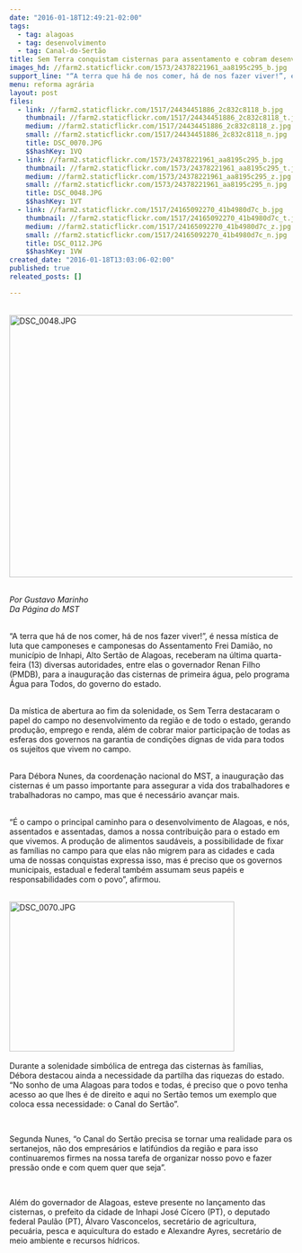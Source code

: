 ```yaml
---
date: "2016-01-18T12:49:21-02:00"
tags:
  - tag: alagoas
  - tag: desenvolvimento
  - tag: Canal-do-Sertão
title: Sem Terra conquistam cisternas para assentamento e cobram desenvolvimento do campo alagoano
images_hd: //farm2.staticflickr.com/1573/24378221961_aa8195c295_b.jpg
support_line: "“A terra que há de nos comer, há de nos fazer viver!”, é nessa mística de luta que os camponeses destacaram o papel do campo no desenvolvimento da região. "
menu: reforma agrária
layout: post
files:
  - link: //farm2.staticflickr.com/1517/24434451886_2c832c8118_b.jpg
    thumbnail: //farm2.staticflickr.com/1517/24434451886_2c832c8118_t.jpg
    medium: //farm2.staticflickr.com/1517/24434451886_2c832c8118_z.jpg
    small: //farm2.staticflickr.com/1517/24434451886_2c832c8118_n.jpg
    title: DSC_0070.JPG
    $$hashKey: 1VQ
  - link: //farm2.staticflickr.com/1573/24378221961_aa8195c295_b.jpg
    thumbnail: //farm2.staticflickr.com/1573/24378221961_aa8195c295_t.jpg
    medium: //farm2.staticflickr.com/1573/24378221961_aa8195c295_z.jpg
    small: //farm2.staticflickr.com/1573/24378221961_aa8195c295_n.jpg
    title: DSC_0048.JPG
    $$hashKey: 1VT
  - link: //farm2.staticflickr.com/1517/24165092270_41b4980d7c_b.jpg
    thumbnail: //farm2.staticflickr.com/1517/24165092270_41b4980d7c_t.jpg
    medium: //farm2.staticflickr.com/1517/24165092270_41b4980d7c_z.jpg
    small: //farm2.staticflickr.com/1517/24165092270_41b4980d7c_n.jpg
    title: DSC_0112.JPG
    $$hashKey: 1VW
created_date: "2016-01-18T13:03:06-02:00"
published: true
releated_posts: []

---
```

<p><br />
<img alt="DSC_0048.JPG" height="467" src="//farm2.staticflickr.com/1573/24378221961_aa8195c295_b.jpg" width="700" /></p>

<p><br />
<em>Por Gustavo Marinho<br />
Da P&aacute;gina do MST</em></p>

<p><br />
&ldquo;A terra que h&aacute; de nos comer, h&aacute; de nos fazer viver!&rdquo;, &eacute; nessa m&iacute;stica de luta que camponeses e camponesas do Assentamento Frei Dami&atilde;o, no munic&iacute;pio de Inhapi, Alto Sert&atilde;o de Alagoas, receberam na &uacute;ltima quarta-feira (13) diversas autoridades, entre elas o governador Renan Filho (PMDB), para a inaugura&ccedil;&atilde;o das cisternas de primeira &aacute;gua, pelo programa &Aacute;gua para Todos, do governo do estado.</p>

<p><br />
Da m&iacute;stica de abertura&nbsp;ao fim da solenidade, os Sem Terra destacaram o papel do campo no desenvolvimento da regi&atilde;o e de todo o estado, gerando produ&ccedil;&atilde;o, emprego e renda, al&eacute;m de cobrar maior participa&ccedil;&atilde;o de todas as esferas dos governos na garantia de condi&ccedil;&otilde;es dignas de vida para todos os sujeitos que vivem no campo.</p>

<p><br />
Para D&eacute;bora Nunes, da coordena&ccedil;&atilde;o nacional do MST, a inaugura&ccedil;&atilde;o das cisternas &eacute; um passo importante para assegurar a vida dos trabalhadores e trabalhadoras no campo, mas que &eacute; necess&aacute;rio avan&ccedil;ar mais.</p>

<p><br />
&ldquo;&Eacute; o campo o principal caminho para o desenvolvimento de Alagoas, e n&oacute;s, assentados e assentadas, damos a nossa contribui&ccedil;&atilde;o para o estado em que vivemos. A produ&ccedil;&atilde;o de alimentos saud&aacute;veis, a possibilidade de fixar as fam&iacute;lias no campo para que elas n&atilde;o migrem para as cidades e cada uma de nossas conquistas expressa isso, mas &eacute; preciso que os governos municipais, estadual e federal tamb&eacute;m assumam seus pap&eacute;is e responsabilidades com o povo&rdquo;, afirmou.</p>

<p><br />
<img alt="DSC_0070.JPG" height="267" src="//farm2.staticflickr.com/1517/24434451886_2c832c8118_b.jpg" width="400" /><br />
<br />
Durante a solenidade simb&oacute;lica de entrega das cisternas &agrave;s fam&iacute;lias, D&eacute;bora destacou ainda a necessidade da partilha das riquezas do estado. &ldquo;No sonho de uma Alagoas para todos e todas, &eacute; preciso que o povo tenha acesso ao que lhes &eacute; de direito e aqui no Sert&atilde;o temos um exemplo que coloca essa necessidade: o Canal do Sert&atilde;o&rdquo;.</p>

<p>&nbsp;</p>

<p>Segunda Nunes, &ldquo;o Canal do Sert&atilde;o precisa se tornar uma realidade para os sertanejos, n&atilde;o dos empres&aacute;rios e latif&uacute;ndios da regi&atilde;o e para isso continuaremos firmes na nossa tarefa de organizar nosso povo e fazer press&atilde;o onde e com quem quer que seja&rdquo;.</p>

<p>&nbsp;</p>

<p>Al&eacute;m do governador de Alagoas, esteve presente no lan&ccedil;amento das cisternas, o prefeito da cidade de Inhapi Jos&eacute; C&iacute;cero (PT), o deputado federal Paul&atilde;o (PT), &Aacute;lvaro Vasconcelos, secret&aacute;rio de agricultura, pecu&aacute;ria, pesca e aquicultura do estado e Alexandre Ayres, secret&aacute;rio de meio ambiente e recursos h&iacute;dricos.</p>
